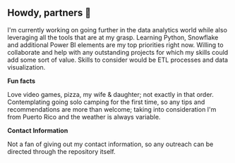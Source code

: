 ## Howdy, partners 👋

I'm currently working on going further in the data analytics world while also leveraging all the tools that are at my grasp.
Learning Python, Snowflake and additional Power BI elements are my top priorities right now.
Willing to collaborate and help with any outstanding projects for which my skills could add some sort of value. Skills to consider would be ETL processes and data visualization.

**Fun facts**

Love video games, pizza, my wife & daughter; not exactly in that order.
Contemplating going solo camping for the first time, so any tips and recommendations are more than welcome; taking into consideration I'm from Puerto Rico and the weather is always variable.

**Contact Information**

Not a fan of giving out my contact information, so any outreach can be directed through the repository itself.



<!--
**UncommonCord/UncommonCord** is a ✨ _special_ ✨ repository because its `README.md` (this file) appears on your GitHub profile.

Here are some ideas to get you started:

- 🔭 I’m currently working on ...
- 🌱 I’m currently learning ...
- 👯 I’m looking to collaborate on ...
- 🤔 I’m looking for help with ...
- 💬 Ask me about ...
- 📫 How to reach me: ...
- 😄 Pronouns: ...
- ⚡ Fun fact: ...
-->

